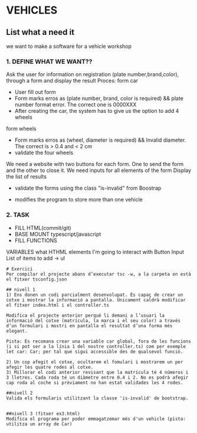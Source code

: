 # VEHICLES 
## List what a need it
 we want to make a software for a vehicle workshop

 ### 1. DEFINE WHAT WE WANT??
  Ask the user for information on registration (plate number,brand,color), through a form and display the result
  Proces:
  form car
  - User fill out form
  - Form marks erros as (plate number, brand, color is required) && plate number format error. The correct one is 0000XXX
  - After creating the car, the system has to give us the option to add 4 wheels 

  form wheels
  - Form marks erros as (wheel, diameter is required) && Invalid diameter. The correct is > 0.4 and < 2 cm
  - validate the four wheels

  We need a website with two buttons for each form. One to send the form and the other to close it.
  We need inputs for all elements of the form
  Display the list of results

  - validate the forms using the class "is-invalid" from Boostrap

  - modifies the program to store more than one vehicle
 ### 2. TASK
  - FILL HTML(commit/git)
  - BASE MOUNT typescript/javascript
  - FILL FUNCTIONS
  
  
  VARIABLES
  what HTHML elements I'm going to interact with
  Button
  Input
  List of items to add -> ul
  
~~~~~~~~~~~~~~~~~~~~~~~~~~~~~~~~~~~~~~~~~~~~~~~~~~~~~~~~~~~~~~~~~~~~~~~~~~~~~~~~~~~~~~~~~~~~~~~~~~~~~~~~~~~~~~~~~~~~~~~~~~~~~~~~~~~~~~~~~~~~~~~~~~~~~~~~~~~  
# Exercici
Per compilar el projecte abans d’executar tsc -w, a la carpeta on està el fitxer tsconfig.json 

## nivell 1
1) Ens donen un codi parcialment desenvolupat. És capaç de crear un cotxe i mostrar la informació a pantalla. Únicament caldrà modificar el fitxer index.html i el controller.ts

Modifica el projecte anterior perquè li demani a l’usuari la informació del cotxe (matrícula, la marca i el seu color) a través d’un formulari i mostri en pantalla el resultat d’una forma més elegant.

Pista: Es recomana crear una variable car global, fora de les funcions (i si pot ser a la línia 1 del nostre controller.ts) com per exemple let car: Car; per tal que sigui accessible des de qualsevol funció.
		
2) Un cop afegit el cotxe, ocultarem el fomulari i mostrarem un per afegir les quatre rodes al cotxe.
3) Millorar el codi anterior revisant que la matrícula té 4 números i 3 lletres. Cada roda té un diàmetre entre 0.4 i 2. No es podrà afegir cap roda al coche si prèviament no han estat validades les 4 rodes.

##nivell 2
Valida els formularis utilitzant la classe 'is-invalid' de bootstrap.
		

##nivell 3 (fitxer ex3.html)
Modifica el programa per poder emmagatzemar més d'un vehicle (pista: utilitza un array de Car) 
